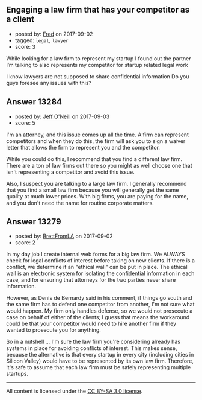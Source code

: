 ## Engaging a law firm that has your competitor as a client

- posted by: [Fred](https://stackexchange.com/users/11677473/fred) on 2017-09-02
- tagged: `legal`, `lawyer`
- score: 3

<p>While looking for a law firm to represent my startup I found out the partner I’m talking to also represents my competitor for startup related legal work</p>

<p>I know lawyers are not supposed to share confidential information
Do you guys foresee any issues with this?</p>



## Answer 13284

- posted by: [Jeff O'Neill](https://stackexchange.com/users/46273/jeff-o-neill) on 2017-09-03
- score: 5

<p>I'm an attorney, and this issue comes up all the time.  A firm can represent competitors and when they do this, the firm will ask you to sign a waiver letter that allows the firm to represent you and the competitor.</p>

<p>While you could do this, I recommend that you find a different law firm.  There are a ton of law firms out there so you might as well choose one that isn't representing a competitor and avoid this issue.</p>

<p>Also, I suspect you are talking to a large law firm. I generally recommend that you find a small law firm because you will generally get the same quality at much lower prices. With big firms, you are paying for the name, and you don't need the name for routine corporate matters.</p>



## Answer 13279

- posted by: [BrettFromLA](https://stackexchange.com/users/2813127/brettfromla) on 2017-09-02
- score: 2

<p>In my day job I create internal web forms for a big law firm. We ALWAYS check for legal conflicts of interest before taking on new clients. If there is a conflict, we determine if an "ethical wall" can be put in place. The ethical wall is an electronic system for isolating the confidential information in each case, and for ensuring that attorneys for the two parties never share information.</p>

<p>However, as Denis de Bernardy said in his comment, if things go south and the same firm has to defend one competitor from another, I'm not sure what would happen. My firm only handles defense, so we would not prosecute a case on behalf of either of the clients; I guess that means the workaround could be that your competitor would need to hire another firm if they wanted to prosecute you for anything.</p>

<p>So in a nutshell ... I'm sure the law firm you're considering already has systems in place for avoiding conflicts of interest. This makes sense, because the alternative is that every startup in every city (including cities in Silicon Valley) would have to be represented by its own law firm. Therefore, it's safe to assume that each law firm must be safely representing multiple startups.</p>




---

All content is licensed under the [CC BY-SA 3.0 license](https://creativecommons.org/licenses/by-sa/3.0/).

